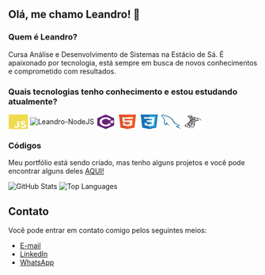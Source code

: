 ## Olá, me chamo Leandro! 👋

### Quem é Leandro?

Cursa Análise e Desenvolvimento de Sistemas na Estácio de Sá. É apaixonado por tecnologia, está sempre em busca de novos conhecimentos e comprometido com resultados.

### Quais tecnologias tenho conhecimento e estou estudando atualmente?

<div align="left">

<img align="center" alt="Leandro-Js" height="30" width="40" src="https://raw.githubusercontent.com/devicons/devicon/master/icons/javascript/javascript-plain.svg">
<img align="center" alt="Leandro-NodeJS" height="30" width="40" src="https://cdn.jsdelivr.net/gh/devicons/devicon/icons/nodejs/nodejs-plain.svg">
<img align="center" alt="Leandro-CSharp" height="30" width="40" src="https://raw.githubusercontent.com/devicons/devicon/master/icons/csharp/csharp-plain.svg">
<img align="center" alt="Leandro-HTML" height="30" width="40" src="https://raw.githubusercontent.com/devicons/devicon/master/icons/html5/html5-original.svg">
<img align="center" alt="Leandro-CSS" height="30" width="40" src="https://raw.githubusercontent.com/devicons/devicon/master/icons/css3/css3-original.svg">
<img align="center" alt="SQL" height="30" width="40" src="https://raw.githubusercontent.com/devicons/devicon/master/icons/mysql/mysql-original.svg">
<img align="center" alt="Leandro-SQLServer" height="30" width="40" src="https://raw.githubusercontent.com/devicons/devicon/master/icons/microsoftsqlserver/microsoftsqlserver-plain.svg">


</div>

### Códigos

Meu portfólio está sendo criado, mas tenho alguns projetos e você pode encontrar alguns deles [AQUI!](https://github.com/uleandrosobrals?tab=repositories)

<div align="left">

![GitHub Stats](https://github-readme-stats.vercel.app/api?username=uleandrosobrals&show_icons=true&theme=dracula&include_all_commits=true&count_private=true)
![Top Languages](https://github-readme-stats.vercel.app/api/top-langs/?username=uleandrosobrals&layout=compact&langs_count=7&theme=dracula)

</div>

## Contato

Você pode entrar em contato comigo pelos seguintes meios:

- [E-mail](mailto:leosobral.dev@gmail.com?subject=Oi%20Leandro)
- [LinkedIn](https://www.linkedin.com/in/ulss/)
- [WhatsApp](https://api.whatsapp.com/send?phone=79981447870)

